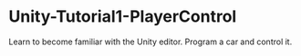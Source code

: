 # Unity-Tutorial1-PlayerControl
Learn to become familiar with the Unity editor. Program a car and control it.
